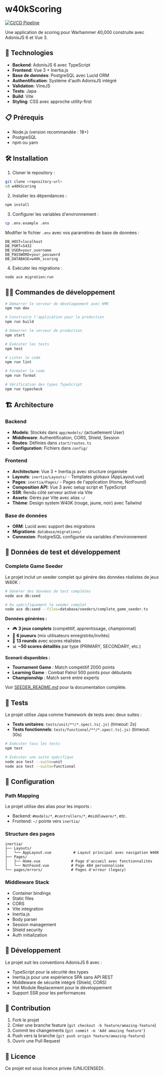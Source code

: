 # w40kScoring

[![CI/CD Pipeline](https://github.com/eliemoriceau/w40kScoring/actions/workflows/main.yml/badge.svg)](https://github.com/eliemoriceau/w40kScoring/actions/workflows/main.yml)

Une application de scoring pour Warhammer 40,000 construite avec AdonisJS 6 et Vue 3.

## 🚀 Technologies

- **Backend**: AdonisJS 6 avec TypeScript
- **Frontend**: Vue 3 + Inertia.js
- **Base de données**: PostgreSQL avec Lucid ORM
- **Authentification**: Système d'auth AdonisJS intégré
- **Validation**: VineJS
- **Tests**: Japa
- **Build**: Vite
- **Styling**: CSS avec approche utility-first

## 📋 Prérequis

- Node.js (version recommandée : 18+)
- PostgreSQL
- npm ou yarn

## 🛠️ Installation

1. Cloner le repository :

```bash
git clone <repository-url>
cd w40kScoring
```

2. Installer les dépendances :

```bash
npm install
```

3. Configurer les variables d'environnement :

```bash
cp .env.example .env
```

Modifier le fichier `.env` avec vos paramètres de base de données :

```
DB_HOST=localhost
DB_PORT=5432
DB_USER=your_username
DB_PASSWORD=your_password
DB_DATABASE=w40k_scoring
```

4. Exécuter les migrations :

```bash
node ace migration:run
```

## 🏃‍♂️ Commandes de développement

```bash
# Démarrer le serveur de développement avec HMR
npm run dev

# Construire l'application pour la production
npm run build

# Démarrer le serveur de production
npm start

# Exécuter les tests
npm test

# Linter le code
npm run lint

# Formater le code
npm run format

# Vérification des types TypeScript
npm run typecheck
```

## 🏗️ Architecture

### Backend

- **Models**: Stockés dans `app/models/` (actuellement User)
- **Middleware**: Authentification, CORS, Shield, Session
- **Routes**: Définies dans `start/routes.ts`
- **Configuration**: Fichiers dans `config/`

### Frontend

- **Architecture**: Vue 3 + Inertia.js avec structure organisée
- **Layouts**: `inertia/Layouts/` - Templates globaux (AppLayout.vue)
- **Pages**: `inertia/Pages/` - Pages de l'application (Home, NotFound)
- **Composition API**: Vue 3 avec setup script et TypeScript
- **SSR**: Rendu côté serveur activé via Vite
- **Assets**: Gérés par Vite avec alias `~/`
- **Thème**: Design system W40K (rouge, jaune, noir) avec Tailwind

### Base de données

- **ORM**: Lucid avec support des migrations
- **Migrations**: `database/migrations/`
- **Connexion**: PostgreSQL configurée via variables d'environnement

## 🎯 Données de test et développement

### Complete Game Seeder

Le projet inclut un seeder complet qui génère des données réalistes de jeux W40K :

```bash
# Générer des données de test complètes
node ace db:seed

# Ou spécifiquement le seeder complet
node ace db:seed --files=database/seeders/complete_game_seeder.ts
```

**Données générées :**
- 🎮 **3 jeux complets** (compétitif, apprentissage, championnat)
- 👥 **6 joueurs** (mix utilisateurs enregistrés/invités)
- 🎲 **13 rounds** avec scores réalistes
- 📊 **~50 scores détaillés** par type (PRIMARY, SECONDARY, etc.)

**Scenarii disponibles :**
- **Tournament Game** : Match compétitif 2000 points
- **Learning Game** : Combat Patrol 500 points pour débutants  
- **Championship** : Match serré entre experts

Voir [SEEDER_README.md](SEEDER_README.md) pour la documentation complète.

## 🧪 Tests

Le projet utilise Japa comme framework de tests avec deux suites :

- **Tests unitaires**: `tests/unit/**/*.spec(.ts|.js)` (timeout: 2s)
- **Tests fonctionnels**: `tests/functional/**/*.spec(.ts|.js)` (timeout: 30s)

```bash
# Exécuter tous les tests
npm test

# Exécuter une suite spécifique
node ace test --suite=unit
node ace test --suite=functional
```

## 🔧 Configuration

### Path Mapping

Le projet utilise des alias pour les imports :

- Backend: `#models/*`, `#controllers/*`, `#middleware/*`, etc.
- Frontend: `~/` pointe vers `inertia/`

### Structure des pages

```
inertia/
├── Layouts/
│   └── AppLayout.vue          # Layout principal avec navigation W40K
├── Pages/
│   ├── Home.vue              # Page d'accueil avec fonctionnalités
│   └── NotFound.vue          # Page 404 personnalisée
└── pages/errors/             # Pages d'erreur (legacy)
```

### Middleware Stack

- Container bindings
- Static files
- CORS
- Vite integration
- Inertia.js
- Body parser
- Session management
- Shield security
- Auth initialization

## 📝 Développement

Le projet suit les conventions AdonisJS 6 avec :

- TypeScript pour la sécurité des types
- Inertia.js pour une expérience SPA sans API REST
- Middleware de sécurité intégré (Shield, CORS)
- Hot Module Replacement pour le développement
- Support SSR pour les performances

## 🤝 Contribution

1. Fork le projet
2. Créer une branche feature (`git checkout -b feature/amazing-feature`)
3. Commit les changements (`git commit -m 'Add amazing feature'`)
4. Push vers la branche (`git push origin feature/amazing-feature`)
5. Ouvrir une Pull Request

## 📄 Licence

Ce projet est sous licence privée (UNLICENSED).
